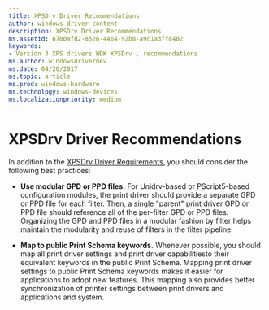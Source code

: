 ```yaml
---
title: XPSDrv Driver Recommendations
author: windows-driver-content
description: XPSDrv Driver Recommendations
ms.assetid: 6700afd2-8526-4464-92b8-a9c1a37f8402
keywords:
- Version 3 XPS drivers WDK XPSDrv , recommendations
ms.author: windowsdriverdev
ms.date: 04/20/2017
ms.topic: article
ms.prod: windows-hardware
ms.technology: windows-devices
ms.localizationpriority: medium
---
```


# XPSDrv Driver Recommendations


In addition to the [XPSDrv Driver Requirements](xpsdrv-driver-requirements.md), you should consider the following best practices:

-   **Use modular GPD or PPD files.** For Unidrv-based or PScript5-based configuration modules, the print driver should provide a separate GPD or PPD file for each filter. Then, a single "parent" print driver GPD or PPD file should reference all of the per-filter GPD or PPD files. Organizing the GPD and PPD files in a modular fashion by filter helps maintain the modularity and reuse of filters in the filter pipeline.

-   **Map to public Print Schema keywords.** Whenever possible, you should map all print driver settings and print driver capabilitiesto their equivalent keywords in the public Print Schema. Mapping print driver settings to public Print Schema keywords makes it easier for applications to adopt new features. This mapping also provides better synchronization of printer settings between print drivers and applications and system.

 

 





